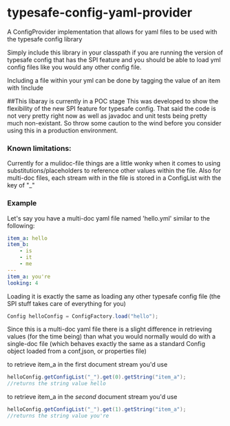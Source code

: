 # typesafe-config-yaml-provider
A ConfigProvider implementation that allows for yaml files to be used with the typesafe config library

Simply include this library in your classpath if you are running the version of typesafe config that has the SPI feature and you should be able to load yml config files like you would any other config file.

Including a file within your yml can be done by tagging the value of an item with !include

##This libaray is currently in a POC stage
This was developed to show the flexibility of the new SPI feature for typesafe config.  That said the code is not very pretty right now as well as javadoc and unit tests being pretty much non-existant. So throw some caution to the wind before you consider using this in a production environment.

### Known limitations:
Currently for a mulidoc-file things are a little wonky when it comes to using substitutions/placeholders to reference other values within the file. Also for multi-doc files, each stream with in the file is stored in a ConfigList with the key of "_"

### Example
Let's say you have a multi-doc yaml file named 'hello.yml' similar to the following:

``` yaml
item_a: hello
item_b:
    - is
    - it
    - me
---
item_a: you're
looking: 4
```
Loading it is exactly the same as loading any other typesafe config file (the SPI stuff takes care of everything for you)

``` java
Config helloConfig = ConfigFactory.load("hello");
```

Since this is a multi-doc yaml file there is a slight difference in retrieving values (for the time being) than what you would normally would do with a single-doc file (which behaves exactly the same as a standard Config object loaded from a conf,json, or properties file)

to retrieve item\_a in the first document stream you'd use

``` java
helloConfig.getConfigList("_").get(0).getString("item_a");
//returns the string value hello
```

to retrieve item\_a in the _second_ document stream you'd use

``` java
helloConfig.getConfigList("_").get(1).getString("item_a");
//returns the string value you're
```

